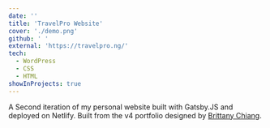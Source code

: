 ```yaml
---
date: ''
title: 'TravelPro Website'
cover: './demo.png'
github: ' '
external: 'https://travelpro.ng/'
tech:
  - WordPress
  - CSS
  - HTML
showInProjects: true
---
```


A Second iteration of my personal website built with Gatsby.JS and deployed on Netlify. Built from the v4 portfolio designed by [Brittany Chiang](https://github.com/bchiang7).